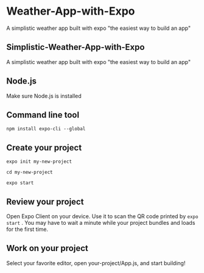 # Weather-App-with-Expo
A simplistic weather app built with expo "the easiest way to build an app"

## Simplistic-Weather-App-with-Expo
A simplistic weather app built with expo "the easiest way to build an app"

## Node.js
Make sure Node.js is installed 

## Command line tool
```npm install expo-cli --global```

## Create your project 
```expo init my-new-project```

```cd my-new-project```

```expo start```

## Review your project 
Open Expo Client on your device. Use it to scan the QR code printed by ```expo start``` . You may have to wait a minute while your project bundles and loads for the first time.

## Work on your project 
Select your favorite editor, open your-project/App.js, and start building!
